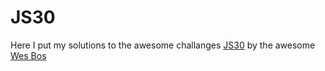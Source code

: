 # JS30

Here I put my solutions to the awesome challanges [JS30](https://javascript30.com/) by the awesome [Wes Bos](https://github.com/wesbos/)
